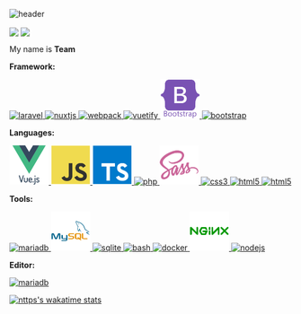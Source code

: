 ![header](https://capsule-render.vercel.app/api?type=slice&color=auto&height=150&section=header&text=Hi%20there%20👋&fontSize=50&fontColor=0049bf&animation=twinkling&fontAlign=80&fontAlignY=20&rotate=370)

<span>
  <img align="center" src="https://github-readme-stats.vercel.app/api/top-langs/?username=nttps&show_icons=true&theme=dracula&layout=compact&hide_border=true" />
</span>
<span>
  <img align="center" src="https://github-readme-stats.vercel.app/api?username=nttps&include_all_commits=true&show_icons=true&theme=dracula&hide=issues&hide_border=true&count_private=true" />
</span>


My name is **Team**


**Framework:**

<a href="https://laravel.com/" target="_blank"> <img src="https://cdn.svgporn.com/logos/laravel.svg" alt="laravel" width="70" height="70"/> </a> <a href="https://nuxtjs.org/" target="_blank"> <img src="https://cdn.svgporn.com/logos/nuxt.svg" alt="nuxtjs" width="70" height="70"/> </a> <a href="https://webpack.js.org" target="_blank"> <img src="https://cdn.svgporn.com/logos/webpack.svg" alt="webpack" width="70" height="70"/> </a> <a href="https://vuetifyjs.com/en/" target="_blank"> <img src="https://cdn.svgporn.com/logos/vuetifyjs.svg" alt="vuetify" width="70" height="70"/> </a> <a href="https://getbootstrap.com" target="_blank"> <img src="https://raw.githubusercontent.com/devicons/devicon/master/icons/bootstrap/bootstrap-plain-wordmark.svg" alt="bootstrap" width="70" height="70"/> </a> <a href="https://tailwindcss.com" target="_blank"> <img src="https://cdn.svgporn.com/logos/tailwindcss.svg" alt="bootstrap" width="70" height="70"/> </a>


**Languages:**

<a href="https://vuejs.org/" target="_blank"> <img src="https://raw.githubusercontent.com/devicons/devicon/master/icons/vuejs/vuejs-original-wordmark.svg" alt="vuejs" width="70" height="70"/> </a> <a href="https://developer.mozilla.org/en-US/docs/Web/JavaScript" target="_blank"> <img src="https://raw.githubusercontent.com/devicons/devicon/master/icons/javascript/javascript-original.svg" alt="javascript" width="70" height="70"/> </a> <a href="https://www.typescriptlang.org/" target="_blank"> <img src="https://raw.githubusercontent.com/devicons/devicon/master/icons/typescript/typescript-original.svg" alt="typescript" width="70" height="70"/> </a> <a href="https://www.php.net" target="_blank"> <img src="https://cdn.svgporn.com/logos/php-alt.svg" alt="php" width="70" height="70"/> </a> <a href="https://sass-lang.com" target="_blank"> <img src="https://raw.githubusercontent.com/devicons/devicon/master/icons/sass/sass-original.svg" alt="sass" width="70" height="70"/> </a> <a href="https://www.w3schools.com/css/" target="_blank"> <img src="https://cdn.svgporn.com/logos/css-3.svg" alt="css3" width="70" height="70"/> </a> <a href="https://www.w3.org/html/" target="_blank"> <img src="https://cdn.svgporn.com/logos/html-5.svg" alt="html5" width="70" height="70"/> </a> <a href="https://reactjs.org/" target="_blank"> <img src="https://cdn.svgporn.com/logos/react.svg" alt="html5" width="70" height="70"/> </a>

**Tools:**

<a href="https://mariadb.org/" target="_blank"> <img src="https://cdn.svgporn.com/logos/mariadb.svg" alt="mariadb" width="70" height="70"/> </a> <a href="https://www.mysql.com/" target="_blank"> <img src="https://raw.githubusercontent.com/devicons/devicon/master/icons/mysql/mysql-original-wordmark.svg" alt="mysql" width="70" height="70"/> </a> <a href="https://www.sqlite.org/" target="_blank"> <img src="https://cdn.svgporn.com/logos/sqlite.svg" alt="sqlite" width="70" height="70"/> </a> <a href="https://www.gnu.org/software/bash/" target="_blank"> <img src="https://cdn.svgporn.com/logos/bash.svg" alt="bash" width="70" height="70"/> </a> <a href="https://www.docker.com/" target="_blank"> <img src="https://cdn.svgporn.com/logos/docker.svg" alt="docker" width="70" height="70"/> </a> <a href="https://www.nginx.com" target="_blank"> <img src="https://raw.githubusercontent.com/devicons/devicon/master/icons/nginx/nginx-original.svg" alt="nginx" width="70" height="70"/> </a> <a href="https://nodejs.org" target="_blank"> <img src="https://cdn.svgporn.com/logos/nodejs.svg" alt="nodejs" width="70" height="70"/> </a>

**Editor:**

<a href="https://code.visualstudio.com/" target="_blank"> <img src="https://cdn.svgporn.com/logos/visual-studio-code.svg" alt="mariadb" width="70" height="70"/> </a>


[![nttps's wakatime stats](https://github-readme-stats.vercel.app/api/wakatime?username=@nttps&theme=onedark&layout=compact)](https://github.com/nttps)
